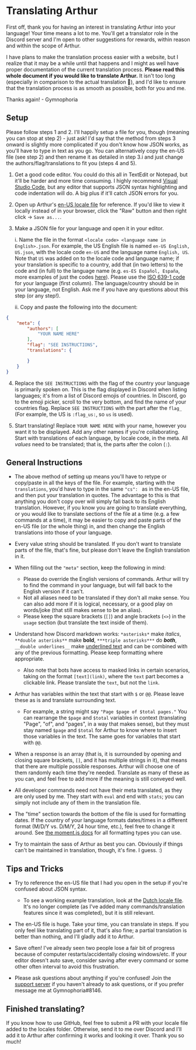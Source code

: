 # Translating Arthur

First off, thank you for having an interest in translating Arthur into your language! Your time means a lot to me. You'll get a translator role in the Discord server and I'm open to other suggestions for rewards, within reason and within the scope of Arthur.

I have plans to make the translation process easier with a website, but I realize that it may be a while until that happens and I might as well have proper documentation of the current translation process. **Please read this whole document if you would like to translate Arthur.** It isn't too long (especially in comparison to the actual translation :eyes:), and I'd like to ensure that the translation process is as smooth as possible, both for you and me.

Thanks again!
 \- Gymnophoria

## Setup

Please follow steps 1 and 2. I'll happily setup a file for you, though (meaning you can stop at step 2) - just ask! I'd say that the method from steps 3 onward is slightly more complicated if you don't know how JSON works, as you'll have to type in text as you go. You can alternatively copy the en-US file (see step 2) and then rename it as detailed in step 3.i and just change the authors/flag/translations to fit you (steps 4 and 5).

1. Get a good code editor. You could do this all in TextEdit or Notepad, but it'll be harder and more time consuming. I highly recommend [Visual Studio Code](https://code.visualstudio.com/Download), but any editor that supports JSON syntax highlighting and code indentation will do. A big plus if it'll catch JSON errors for you.

2. Open up Arthur's [en-US locale file](https://github.com/nikbrandt/Arthur/blob/master/locales/en-US%20English%2C%20US.json) for reference. If you'd like to view it locally instead of in your browser, click the "Raw" button and then right click -> `Save as...`.

3. Make a JSON file for your language and open it in your editor.

    i. Name the file in the format `<locale code> <language name in English>.json`. For example, the US English file is named `en-US English, US.json`, with the locale code `en-US` and the language name `English, US`. Note that `US` was added on to the locale code and language name; if your translation is specific to a country, add that (in two letters) to the code and (in full) to the language name (e.g. `es-ES Español, España`, more examples of just the codes [here](https://www.ge.com/digital/documentation/predix-services/c_custom_locale_support.html)). Please use the [ISO 639-1 code](https://en.wikipedia.org/wiki/List_of_ISO_639-1_codes) for your language (first column). The language/country should be in your language, not English. Ask me if you have any questions about this step (or any step!).

    ii. Copy and paste the following into the document:
```JSON
{
	"meta": {
		"authors": [
			"YOUR NAME HERE"
		],
		"flag": "SEE INSTRUCTIONS",
		"translations": {

		}
	}
}
```

4. Replace the `SEE INSTRUCTIONS` with the flag of the country your language is primarily spoken on. This is the flag displayed in Discord when listing languages; it's from a list of Discord emojis of countries. In Discord, go to the emoji picker, scroll to the very bottom, and find the name of your countries flag. Replace `SEE INSTRUCTIONS` with the part after the `flag_` (For example, the US is `:flag_us:`, so `us` is used).

5. Start translating! Replace `YOUR NAME HERE` with your name, however you want it to be displayed. Add any other names if you're collaborating. Start with translations of each language, by locale code, in the meta. All *values* need to be translated; that is, the parts after the colon (`:`).

## General Instructions

 - The above method of setting up means you'll have to retype or copy/paste in all the keys of the file. For example, starting with the `translations`, you'd have to type in the same `"cs": ` as in the en-US file, and then put your translation in quotes. The advantage to this is that anything you don't copy over will simply fall back to its English translation. However, if you know you are going to translate everything, or you would like to translate sections of the file at a time (e.g. a few commands at a time), it may be easier to copy and paste parts of the en-US file (or the whole thing) in, and then change the English translations into those of your language.

- Every value string should be translated. If you don't want to translate parts of the file, that's fine, but please don't leave the English translation in it.

- When filling out the `"meta"` section, keep the following in mind:
   - Please do override the English versions of commands. Arthur will try to find the command in your language, but will fall back to the English version if it can't.
   - Not all aliases need to be translated if they don't all make sense. You can also add more if it is logical, necessary, or a good play on words/joke (that still makes sense to be an alias).
   - Please keep the square brackets (`[]`) and angle brackets (`<>`) in the `usage` section (but translate the text inside of them).

- Understand how Discord markdown works: `*asterisks*` make *italics*, `**double asterisks**` make **bold**, `***triple asterisks***` do ***both***, `__double underlines__` make <ins>underlined text</ins> and can be combined with any of the previous formatting. Please keep formatting where appropriate.
   - Also note that bots have access to masked links in certain scenarios, taking on the format `[text](link)`, where the `text` part becomes a clickable link. Please translate the `text`, but not the `link`.

- Arthur has variables within the text that start with `$` or `@@`. Please leave these as is and translate surrounding text.
   - For example, a string might say `"Page $page of $total pages."` You can rearrange the `$page` and `$total` variables in context (translating "Page", "of", and "pages", in a way that makes sense), but they must stay named `$page` and `$total` for Arthur to know where to insert those variables in the text. The same goes for variables that start with `@@`.

- When a response is an array (that is, it is surrounded by opening and closing square brackets, `[]`, and it has multiple strings in it), that means that there are multiple possible responses. Arthur will choose one of them randomly each time they're needed. Translate as many of these as you can, and feel free to add more if the meaning is still conveyed well.

- All developer commands need not have their meta translated, as they are only used by me. They start with `eval` and end with `stats`; you can simply not include any of them in the translation file.

- The "time" section towards the bottom of the file is used for formatting dates. If the country of your language formats dates/times in a different format (M/D/Y vs. D/M/Y, 24 hour time, etc.), feel free to change it around. See [the moment.js docs](https://momentjs.com/docs/#/displaying/) for all formatting types you can use.

- Try to maintain the sass of Arthur as best you can. Obviously if things can't be maintained in translation, though, it's fine. I guess. :)

## Tips and Tricks

 - Try to reference the en-US file that I had you open in the setup if you're confused about JSON syntax.
   - To see a working example translation, look at the [Dutch locale file](https://github.com/nikbrandt/Arthur/blob/master/locales/nl%20Nederlands.json). It's no longer complete (as I've added many commands/translation features since it was completed), but it is still relevant.

- The en-US file is huge. Take your time, you can translate in steps. If you only feel like translating part of it, that's also fine; a partial translation is better than nothing, and I'll gladly add it to Arthur.

- Save often! I've already seen two people lose a fair bit of progress because of computer restarts/accidentally closing windows/etc. If your editor doesn't auto save, consider saving after every command or some other often interval to avoid this frustration.

- Please ask questions about anything if you're confused! Join the [support server](https://discord.gg/2SDdyF7) if you haven't already to ask questions, or if you prefer message me at Gymnophoria#8146.

 ## Finished translating?

 If you know how to use GitHub, feel free to submit a PR with your locale file added to the locales folder. Otherwise, send it to me over Discord and I'll add it to Arthur after confirming it works and looking it over. Thank you so much!
